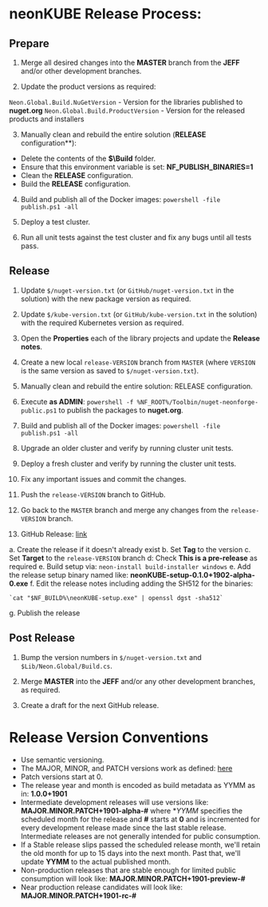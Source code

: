 # neonKUBE Release Process:

## Prepare

1. Merge all desired changes into the **MASTER** branch from the **JEFF** and/or other development branches.

2. Update the product versions as required: 

  `Neon.Global.Build.NuGetVersion` - Version for the libraries published to **nuget.org**
  `Neon.Global.Build.ProductVersion` - Version for the released products and installers

3. Manually clean and rebuild the entire solution (**RELEASE** configuration**): 

  * Delete the contents of the **$\Build** folder.
  * Ensure that this environment variable is set: **NF_PUBLISH_BINARIES=1**
  * Clean the **RELEASE** configuration.
  * Build the **RELEASE** configuration.

4. Build and publish all of the Docker images: `powershell -file publish.ps1 -all`

5. Deploy a test cluster.

6. Run all unit tests against the test cluster and fix any bugs until all tests pass.

## Release 

1. Update `$/nuget-version.txt` (or `GitHub/nuget-version.txt` in the solution) with the 
   new package version as required.

2. Update `$/kube-version.txt` (or `GitHub/kube-version.txt` in the solution) with the 
   required Kubernetes version as required.

3. Open the **Properties** each of the library projects and update the **Release notes**.

4. Create a new local `release-VERSION` branch from `MASTER` (where `VERSION` is the same version as saved to `$/nuget-version.txt`).

5. Manually clean and rebuild the entire solution: RELEASE configuration.

7. Execute **as ADMIN**: `powershell -f %NF_ROOT%/Toolbin/nuget-neonforge-public.ps1` to publish the packages to **nuget.org**.

8. Build and publish all of the Docker images: `powershell -file publish.ps1 -all`

9. Upgrade an older cluster and verify by running cluster unit tests.

10. Deploy a fresh cluster and verify by running the cluster unit tests.

11. Fix any important issues and commit the changes.

12. Push the `release-VERSION` branch to GitHub.

13. Go back to the `MASTER` branch and merge any changes from the `release-VERSION` branch.

14. GitHub Release: [link](https://help.github.com/articles/creating-releases/)

  a. Create the release if it doesn't already exist
  b. Set **Tag** to the version
  c. Set **Target** to the `release-VERSION` branch
  d: Check **This is a pre-release** as required
  e. Build setup via: `neon-install build-installer windows`
  e. Add the release setup binary named like: **neonKUBE-setup-0.1.0+1902-alpha-0.exe**
  f. Edit the release notes including adding the SH512 for the binaries:

    `cat "$NF_BUILD%\neonKUBE-setup.exe" | openssl dgst -sha512`

  g. Publish the release

## Post Release

1. Bump the version numbers in `$/nuget-version.txt` and `$Lib/Neon.Global/Build.cs`.

2. Merge **MASTER** into the **JEFF** and/or any other development branches, as required.

3. Create a draft for the next GitHub release.

 # Release Version Conventions

* Use semantic versioning.
* The MAJOR, MINOR, and PATCH versions work as defined: [here](https://semver.org/)
* Patch versions start at 0.
* The release year and month is encoded as build metadata as YYMM as in: **1.0.0+1901**
* Intermediate development releases will use versions like: **MAJOR.MINOR.PATCH+1901-alpha-#** where **YYMM* specifies the scheduled month for the release and **#** starts at **0** and is incremented for every development release made since the last stable release.  Intermediate releases are not generally intended for public consumption.
* If a Stable release slips passed the scheduled release month, we'll retain the old month for up to 15 days into the next month.  Past that, we'll update **YYMM** to the actual published month.
* Non-production releases that are stable enough for limited public consumption will look like: **MAJOR.MINOR.PATCH+1901-preview-#**
* Near production release candidates will look like: **MAJOR.MINOR.PATCH+1901-rc-#**

